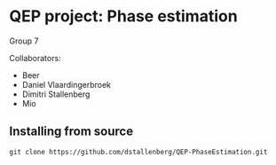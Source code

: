 # QEP project: Phase estimation
Group 7

Collaborators:
* Beer
* Daniel Vlaardingerbroek
* Dimitri Stallenberg
* Mio
    
## Installing from source

```
git clone https://github.com/dstallenberg/QEP-PhaseEstimation.git
```
